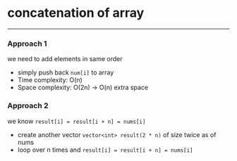 # concatenation of array

---

### Approach 1

we need to add elements in same order

- simply push back `num[i]` to array
- Time complexity: O(n)
- Space complexity: O(2n) -> O(n) extra space

### Approach 2

we know `result[i] = result[i + n] = nums[i]`

- create another vector `vector<int> result(2 * n)` of size twice as of nums
- loop over n times and `result[i] = result[i + n] = nums[i]`

